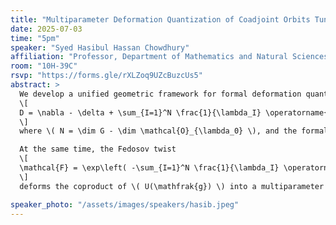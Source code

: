 ```yaml
---
title: "Multiparameter Deformation Quantization of Coadjoint Orbits Tuned to the Unitary Dual"
date: 2025-07-03
time: "5pm"
speaker: "Syed Hasibul Hassan Chowdhury"
affiliation: "Professor, Department of Mathematics and Natural Sciences, BRAC University"
room: "10H-39C"
rsvp: "https://forms.gle/rXLZoq9UZcBuzcUs5"
abstract: >
  We develop a unified geometric framework for formal deformation quantization of coadjoint orbits of a Lie group \( G \) with Lie algebra \( \mathfrak{g} \), in which the \emph{internal} deformation parameters themselves range over the unitary dual \( \widehat{G} \). For each coadjoint orbit \( \mathcal{O}_{\lambda_0} \subset \mathfrak{g}^* \), the dual vector space of the Lie algebra \( \mathfrak{g} \), one constructs a Fedosov-type flat connection on the analogue of the single-parameter Weyl algebra bundle
  \[
  D = \nabla - \delta + \sum_{I=1}^N \frac{1}{\lambda_I} \operatorname{ad}(r_I),
  \]
  where \( N = \dim G - \dim \mathcal{O}_{\lambda_0} \), and the formal variables \( \lambda = (\lambda_1, \dots, \lambda_N) \in \widehat{G} \) label transverse directions to the orbit. We call the underlying bundle a \( \mathfrak{g}[[\lambda]] \)-bundle. Imposing holonomy quantization on the \emph{compactified parameter torus} forces \( \lambda \) to lie in the discrete set of actual unitary parameters, so that the resulting star product algebra \( C^\infty(\mathcal{O}_{\lambda_0})[[\lambda]], *_\lambda \) specializes—without additional projection—to the matrix algebra of the corresponding genuine irreducible representation of \( G \).

  At the same time, the Fedosov twist
  \[
  \mathcal{F} = \exp\left( -\sum_{I=1}^N \frac{1}{\lambda_I} \operatorname{ad}(r_I) \right)
  \]
  deforms the coproduct of \( U(\mathfrak{g}) \) into a multiparameter quantum group \( U_\lambda(\mathfrak{g}) \), and one checks that \( C^\infty(\mathcal{O}_{\lambda_0})[[\lambda]] \) becomes a natural \( U_\lambda(\mathfrak{g}) \)-module algebra. Our construction thus marries three pillars—symplectic geometry, Hopf-algebra deformation, and exact matching to the group’s unirreps—into a single, coherent deformation-quantization picture.

speaker_photo: "/assets/images/speakers/hasib.jpeg"
---
```

